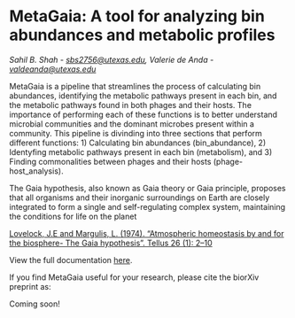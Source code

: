 # MetaGaia: A tool for analyzing bin abundances and metabolic profiles

*Sahil B. Shah - sbs2756@utexas.edu, Valerie de Anda - valdeanda@utexas.edu*

MetaGaia is a pipeline that streamlines the process of calculating bin abundances, identifying the metabolic pathways present in each bin, and the metabolic pathways found in both phages and their hosts. The importance of performing each of these functions is to better understand microbial communities and the dominant microbes present within a community. This pipeline is divinding into three sections that perform different functions: 1) Calculating bin abundances (bin_abundance), 2) Identyfing metabolic pathways present in each bin (metabolism), and 3) Finding commonalities between phages and their hosts (phage-host_analysis).

The Gaia hypothesis, also known as Gaia theory or Gaia principle, proposes that all organisms and their inorganic surroundings on Earth are closely integrated to form a single and self-regulating complex system, maintaining the conditions for life on the planet

[Lovelock, J.E and Margulis, L. (1974). “Atmospheric homeostasis by and for the biosphere- The Gaia hypothesis”. Tellus 26 (1): 2–10](https://onlinelibrary.wiley.com/doi/abs/10.1111/j.2153-3490.1974.tb01946.x)

View the full documentation [here](https://github.com/valdeanda/MetaGaia/blob/master/READMEv1.html).

If you find MetaGaia useful for your research, please cite the biorXiv preprint as:

Coming soon!